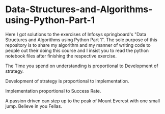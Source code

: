 # Data-Structures-and-Algorithms-using-Python-Part-1
Here I got solutions to the exercises of Infosys springboard's "Data Structures and Algorithms using Python Part 1".  The sole purpose of this repository is to share my algorithm and my manner of writing code to people out their doing this course and I insist you to read the python notebook files after finishing the respective exercise.

The Time you spend on understanding is proportional to Development of strategy.

Development of strategy is proportional to Implementation.

Implementation proportional to Success Rate.

A passion driven can step up to the peak of Mount Everest with one small jump.
Believe in you Fellas.
